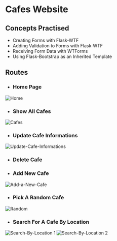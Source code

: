 # Cafes Website
## Concepts Practised
- Creating Forms with Flask-WTF
- Adding Validation to Forms with Flask-WTF
- Receiving Form Data with WTForms
- Using Flask-Bootstrap as an Inherited Template
## Routes
- ### Home Page
![Home](https://user-images.githubusercontent.com/110006999/208802588-286fe70c-ae69-4fc8-81d8-1e1c1f7ce2b5.png)

- ### Show All Cafes
![Cafes](https://user-images.githubusercontent.com/110006999/208802600-a98cc361-7451-44b7-b4eb-782929ea562d.png)

- ### Update Cafe Informations
![Update-Cafe-Informations](https://user-images.githubusercontent.com/110006999/208802668-c8bc1f98-0af7-4175-bf8a-470a11845ca4.png)

- ### Delete Cafe

- ### Add New Cafe
![Add-a-New-Cafe](https://user-images.githubusercontent.com/110006999/208802699-b4a3b53d-484e-4551-b10d-1f3cd2922638.png)

- ### Pick A Random Cafe
![Random](https://user-images.githubusercontent.com/110006999/208802733-223d9eeb-ceab-410b-bfdc-698bf2f176e6.png)

- ### Search For A Cafe By Location
![Search-By-Location 1](https://user-images.githubusercontent.com/110006999/208802753-5a33773c-0ba2-46d5-a4b7-9d371d7e6155.png)
![Search-By-Location 2](https://user-images.githubusercontent.com/110006999/208802778-d7428ce9-75a3-4cdc-b64d-5c95b106b275.png)
